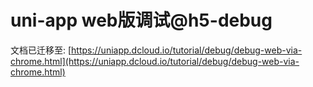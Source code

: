 # uni-app web版调试@h5-debug

文档已迁移至: [https://uniapp.dcloud.io/tutorial/debug/debug-web-via-chrome.html](https://uniapp.dcloud.io/tutorial/debug/debug-web-via-chrome.html)